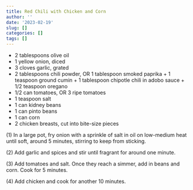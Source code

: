 ```yaml
---
title: Red Chili with Chicken and Corn
author: ''
date: '2023-02-19'
slug: []
categories: []
tags: []
---
```


- 2 tablespoons olive oil
- 1 yellow onion, diced
- 3 cloves garlic, grated
- 2 tablespoons chili powder, OR 1 tablespoon smoked paprika + 1 teaspoon ground cumin + 1 tablespoon chipotle chili in adobo sauce + 1/2 teaspoon oregano
- 1/2 can tomatoes, OR 3 ripe tomatoes 
- 1 teaspoon salt
- 1 can kidney beans
- 1 can pinto beans
- 1 can corn
- 2 chicken breasts, cut into bite-size pieces

(1) In a large pot, fry onion with a sprinkle of salt in oil on low-medium heat until soft, around 5 minutes, stirring to keep from sticking. 

(2) Add garlic and spices and stir until fragrant for around one minute.

(3) Add tomatoes and salt. Once they reach a simmer, add in beans and corn. Cook for 5 minutes.

(4) Add chicken and cook for another 10 minutes.

